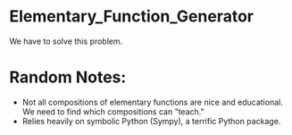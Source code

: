 # Elementary_Function_Generator
We have to solve this problem.

# Random Notes:
- Not all compositions of elementary functions are nice and educational. We need to find which compositions can "teach." 
- Relies heavily on symbolic Python (Sympy), a terrific Python package.
